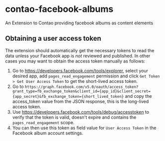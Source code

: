 # contao-facebook-albums
An Extension to Contao providing facebook albums as content elements

## Obtaining a user access token

The extension should automatically get the necessary tokens to read the data unless your Facebook app is *not* reviewed and published.
In other cases you may want to obtain the access token manually as follows:

1. Go to https://developers.facebook.com/tools/explorer, select your desired app, add `pages_read_engagement` permission 
and click `Get Token > Get User Access Token` to get the short-lived access token.
2. Go to `https://graph.facebook.com/v5.0/oauth/access_token?grant_type=fb_exchange_token&client_id={app_id}&client_secret={app_secret}&fb_exchange_token={short_lived_token}` 
and copy the access_token value from the JSON response, this is the long-lived access token.
3. Use https://developers.facebook.com/tools/debug/accesstoken to verify that the token is valid, doesn't expire 
and contains the `pages_read_engagement` scope.
4. You can then use this token as field value for `User Access Token` in the Facebook album account settings. 

